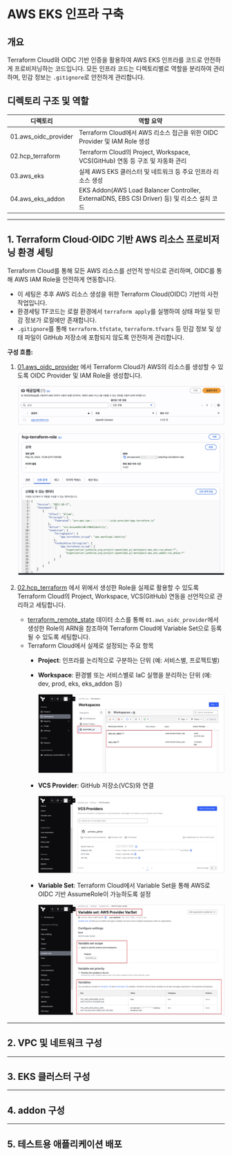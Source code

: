 # AWS EKS 인프라 구축

## 개요
Terraform Cloud와 OIDC 기반 인증을 활용하여 AWS EKS 인프라를 코드로 안전하게 프로비저닝하는 코드입니다.
모든 인프라 코드는 디렉토리별로 역할을 분리하여 관리하며, 민감 정보는 `.gitignore`로 안전하게 관리합니다.

## 디렉토리 구조 및 역할

| 디렉토리              | 역할 요약                                                         |
|----------------------|-------------------------------------------------------------------|
| 01.aws_oidc_provider | Terraform Cloud에서 AWS 리소스 접근을 위한 OIDC Provider 및 IAM Role 생성 |
| 02.hcp_terraform     | Terraform Cloud의 Project, Workspace, VCS(GitHub) 연동 등 구조 및 자동화 관리  |
| 03.aws_eks           | 실제 AWS EKS 클러스터 및 네트워크 등 주요 인프라 리소스 생성            |
| 04.aws_eks_addon     | EKS Addon(AWS Load Balancer Controller, ExternalDNS, EBS CSI Driver) 등) 및 리소스 설치 코드                      |

---

## 1. Terraform Cloud·OIDC 기반 AWS 리소스 프로비저닝 환경 세팅

Terraform Cloud를 통해 모든 AWS 리소스를 선언적 방식으로 관리하며, OIDC를 통해 AWS IAM Role을 안전하게 연동합니다.

- 이 세팅은 추후 AWS 리소스 생성을 위한 Terraform Cloud(OIDC) 기반의 사전 작업입니다.
- 환경세팅 TF코드는 로컬 환경에서 `terraform apply`를 실행하여 상태 파일 및 민감 정보가 로컬에만 존재합니다.
- `.gitignore`를 통해 `terraform.tfstate`, `terraform.tfvars` 등 민감 정보 및 상태 파일이 GitHub 저장소에 포함되지 않도록 안전하게 관리합니다.

**구성 흐름:**

1. [01.aws_oidc_provider](https://github.com/jhlee-terraform/aws_eks/tree/main/01.aws_oidc_provider) 에서 Terraform Cloud가 AWS의 리소스를 생성할 수 있도록 OIDC Provider 및 IAM Role을 생성합니다.

   ![OIDC Provider 및 IAM Role](images/01.oidc-provider.png)

   ![IAM Role 신뢰관계 정책](images/02.hcp-terraform-role.png)

2. [02.hcp_terraform](https://github.com/jhlee-terraform/aws_eks/tree/main/02.hcp_terraform) 에서 위에서 생성한 Role을 실제로 활용할 수 있도록 Terraform Cloud의 Project, Workspace, VCS(GitHub) 연동을 선언적으로 관리하고 세팅합니다.
   - [terraform_remote_state](https://github.com/jhlee-terraform/aws_eks/blob/main/02.hcp_terraform/variables.tf) 데이터 소스를 통해 `01.aws_oidc_provider`에서 생성한 Role의 ARN을 참조하여 Terraform Cloud에 Variable Set으로 등록될 수 있도록 세팅합니다.
   - Terraform Cloud에서 실제로 설정되는 주요 항목
     - **Project**: 인프라를 논리적으로 구분하는 단위 (예: 서비스별, 프로젝트별)
     - **Workspace**: 환경별 또는 서비스별로 IaC 실행을 분리하는 단위 (예: dev, prod, eks, eks_addon 등)

       ![Terraform Cloud Project/Workspace 구성](images/03.tfc_pj_wp.png)

     - **VCS Provider**: GitHub 저장소(VCS)와 연결

       ![Terraform Cloud GitHub 연동 구성](images/05.tfc_vcs_provider.png)

     - **Variable Set**: Terraform Cloud에서 Variable Set을 통해 AWS로 OIDC 기반 AssumeRole이 가능하도록 설정

       ![Terraform Cloud Variable Set 구성](images/04.tfc_var_set.png)

---

## 2. VPC 및 네트워크 구성

---

## 3. EKS 클러스터 구성

---

## 4. addon 구성

---

## 5. 테스트용 애플리케이션 배포
